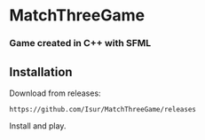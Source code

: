 # MatchThreeGame
### Game created in C++ with SFML
## Installation
Download from releases:

`https://github.com/Isur/MatchThreeGame/releases`

Install and play.
